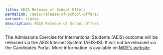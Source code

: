 ```yaml
---
title: AEIS Release of School Offers
permalink: /aeis/release-of-school-offers/
variant: tiptap
description: AEIS Release of School Offers
---
```

<p>The Admissions Exercise for International Students (AEIS) outcome will
be released via the AEIS Internet System (AEIS-IS). It will not be released
via the Candidates Portal. More information is available on <a href="https://www.moe.gov.sg/international-students/aeis/outcome" rel="noopener nofollow" target="_blank">MOE's website</a>.</p>